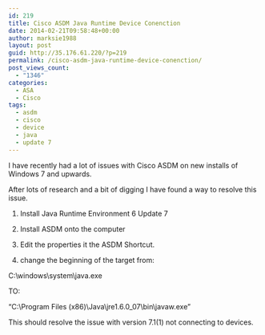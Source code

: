 ```yaml
---
id: 219
title: Cisco ASDM Java Runtime Device Conenction
date: 2014-02-21T09:58:48+00:00
author: marksie1988
layout: post
guid: http://35.176.61.220/?p=219
permalink: /cisco-asdm-java-runtime-device-conenction/
post_views_count:
  - "1346"
categories:
  - ASA
  - Cisco
tags:
  - asdm
  - cisco
  - device
  - java
  - update 7
---
```

I have recently had a lot of issues with Cisco ASDM on new installs of Windows 7 and upwards.

After lots of research and a bit of digging I have found a way to resolve this issue.  
<!--more-->

1. Install Java Runtime Environment 6 Update 7

2. Install ASDM onto the computer

3. Edit the properties it the ASDM Shortcut.

4. change the beginning of the target from:

C:\windows\system\java.exe

TO:

&#8220;C:\Program Files (x86)\Java\jre1.6.0_07\bin\javaw.exe&#8221;

This should resolve the issue with version 7.1(1) not connecting to devices.